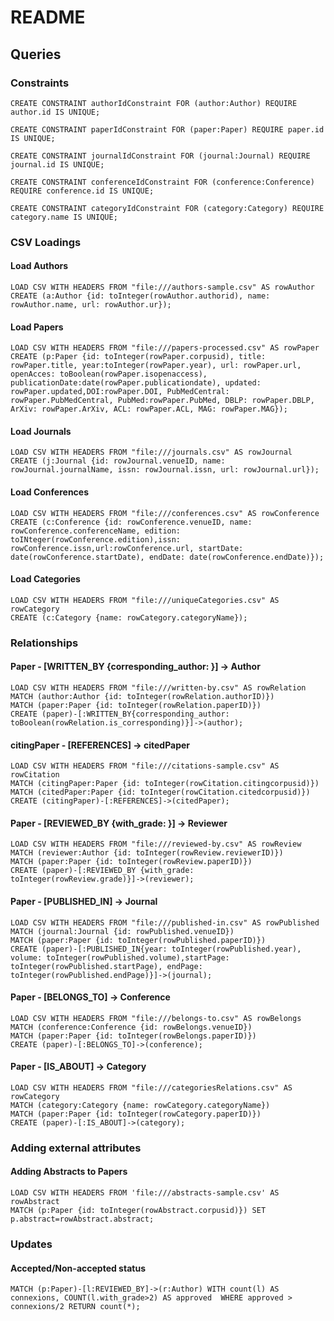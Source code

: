 # README

## Queries

### Constraints
```
CREATE CONSTRAINT authorIdConstraint FOR (author:Author) REQUIRE author.id IS UNIQUE;
```
```
CREATE CONSTRAINT paperIdConstraint FOR (paper:Paper) REQUIRE paper.id IS UNIQUE;
```
```
CREATE CONSTRAINT journalIdConstraint FOR (journal:Journal) REQUIRE journal.id IS UNIQUE;
```
```
CREATE CONSTRAINT conferenceIdConstraint FOR (conference:Conference) REQUIRE conference.id IS UNIQUE;
```
```
CREATE CONSTRAINT categoryIdConstraint FOR (category:Category) REQUIRE category.name IS UNIQUE;
```

### CSV Loadings
#### Load Authors
```
LOAD CSV WITH HEADERS FROM "file:///authors-sample.csv" AS rowAuthor
CREATE (a:Author {id: toInteger(rowAuthor.authorid), name: rowAuthor.name, url: rowAuthor.ur});
```
#### Load Papers
```
LOAD CSV WITH HEADERS FROM "file:///papers-processed.csv" AS rowPaper
CREATE (p:Paper {id: toInteger(rowPaper.corpusid), title: rowPaper.title, year:toInteger(rowPaper.year), url: rowPaper.url, openAcces: toBoolean(rowPaper.isopenaccess), publicationDate:date(rowPaper.publicationdate), updated: rowPaper.updated,DOI:rowPaper.DOI, PubMedCentral: rowPaper.PubMedCentral, PubMed:rowPaper.PubMed, DBLP: rowPaper.DBLP, ArXiv: rowPaper.ArXiv, ACL: rowPaper.ACL, MAG: rowPaper.MAG});
```
#### Load Journals
```
LOAD CSV WITH HEADERS FROM "file:///journals.csv" AS rowJournal
CREATE (j:Journal {id: rowJournal.venueID, name: rowJournal.journalName, issn: rowJournal.issn, url: rowJournal.url});
```
#### Load Conferences
```
LOAD CSV WITH HEADERS FROM "file:///conferences.csv" AS rowConference
CREATE (c:Conference {id: rowConference.venueID, name: rowConference.conferenceName, edition: toINteger(rowConference.edition),issn: rowConference.issn,url:rowConference.url, startDate: date(rowConference.startDate), endDate: date(rowConference.endDate)});
```
#### Load Categories
```
LOAD CSV WITH HEADERS FROM "file:///uniqueCategories.csv" AS rowCategory
CREATE (c:Category {name: rowCategory.categoryName});
```

### Relationships
#### Paper - [WRITTEN_BY {corresponding_author: }] -> Author
```
LOAD CSV WITH HEADERS FROM "file:///written-by.csv" AS rowRelation
MATCH (author:Author {id: toInteger(rowRelation.authorID)})
MATCH (paper:Paper {id: toInteger(rowRelation.paperID)})
CREATE (paper)-[:WRITTEN_BY{corresponding_author: toBoolean(rowRelation.is_corresponding)}]->(author);
```

#### citingPaper - [REFERENCES] -> citedPaper
```
LOAD CSV WITH HEADERS FROM "file:///citations-sample.csv" AS rowCitation
MATCH (citingPaper:Paper {id: toInteger(rowCitation.citingcorpusid)})
MATCH (citedPaper:Paper {id: toInteger(rowCitation.citedcorpusid)})
CREATE (citingPaper)-[:REFERENCES]->(citedPaper);
```

#### Paper - [REVIEWED_BY {with_grade: }] -> Reviewer
```
LOAD CSV WITH HEADERS FROM "file:///reviewed-by.csv" AS rowReview
MATCH (reviewer:Author {id: toInteger(rowReview.reviewerID)})
MATCH (paper:Paper {id: toInteger(rowReview.paperID)})
CREATE (paper)-[:REVIEWED_BY {with_grade: toInteger(rowReview.grade)}]->(reviewer);
```
#### Paper - [PUBLISHED_IN] -> Journal
```
LOAD CSV WITH HEADERS FROM "file:///published-in.csv" AS rowPublished
MATCH (journal:Journal {id: rowPublished.venueID})
MATCH (paper:Paper {id: toInteger(rowPublished.paperID)})
CREATE (paper)-[:PUBLISHED_IN{year: toInteger(rowPublished.year), volume: toInteger(rowPublished.volume),startPage: toInteger(rowPublished.startPage), endPage: toInteger(rowPublished.endPage)}]->(journal);
```
#### Paper - [BELONGS_TO] -> Conference
```
LOAD CSV WITH HEADERS FROM "file:///belongs-to.csv" AS rowBelongs
MATCH (conference:Conference {id: rowBelongs.venueID})
MATCH (paper:Paper {id: toInteger(rowBelongs.paperID)})
CREATE (paper)-[:BELONGS_TO]->(conference);
```
#### Paper - [IS_ABOUT] -> Category
```
LOAD CSV WITH HEADERS FROM "file:///categoriesRelations.csv" AS rowCategory
MATCH (category:Category {name: rowCategory.categoryName})
MATCH (paper:Paper {id: toInteger(rowCategory.paperID)})
CREATE (paper)-[:IS_ABOUT]->(category);
```

### Adding external attributes
#### Adding Abstracts to Papers
```
LOAD CSV WITH HEADERS FROM 'file:///abstracts-sample.csv' AS rowAbstract
MATCH (p:Paper {id: toInteger(rowAbstract.corpusid)}) SET p.abstract=rowAbstract.abstract;
```
### Updates
#### Accepted/Non-accepted status
```
MATCH (p:Paper)-[l:REVIEWED_BY]->(r:Author) WITH count(l) AS connexions, COUNT(l.with_grade>2) AS approved  WHERE approved > connexions/2 RETURN count(*);
```